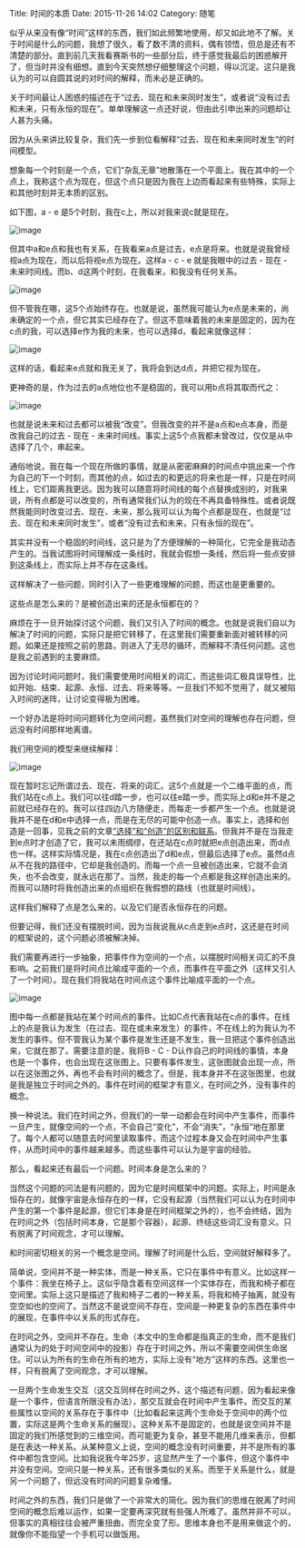 Title: 时间的本质
Date: 2015-11-26 14:02
Category: 随笔

似乎从来没有像“时间”这样的东西，我们如此频繁地使用，却又如此地不了解。关于时间是什么的问题，我想了很久，看了数不清的资料，偶有领悟，但总是还有不清楚的部分。直到前几天我看赛斯书的一些部分后，终于感觉我最后的困惑解开了，但当时并没有细想。直到今天突然想仔细整理这个问题，得以沉淀。这只是我认为的可以自圆其说的对时间的解释，而未必是正确的。

关于时间最让人困惑的描述在于“过去、现在和未来同时发生”，或者说“没有过去和未来，只有永恒的现在”。单单理解这一点还好说，但由此引申出来的问题却让人甚为头痛。

因为从头来讲比较复杂，我们先一步到位看解释“过去、现在和未来同时发生”的时间模型。

想象每一个时刻是一个点，它们“杂乱无章”地散落在一个平面上。我在其中的一个点上，我称这个点为现在，但这个点只是因为我在上边而看起来有些特殊，实际上和其他时刻并无本质的区别。

如下图，a - e 是5个时刻，我在c上，所以对我来说c就是现在。


![image]({filename}/images/002.png)


但其中a和e点和我也有关系，在我看来a点是过去，e点是将来。也就是说我曾经视a点为现在，而以后将视e点为现在。这样a - c - e 就是我眼中的过去 - 现在 - 未来时间线。而b、d这两个时刻，在我看来，和我没有任何关系。

![image]({filename}/images/003.png)

但不管我在哪，这5个点始终存在。也就是说，虽然我可能认为e点是未来的，尚未确定的一个点，但它其实已经存在了。但这不意味着我的未来是固定的，因为在c点的我，可以选择e作为我的未来，也可以选择d，看起来就像这样：

![image]({filename}/images/004.png)

这样的话，看起来e点就和我无关了，我将会到达d点，并把它视为现在。

更神奇的是，作为过去的a点地位也不是稳固的，我可以用b点将其取而代之：

![image]({filename}/images/005.png)

也就是说未来和过去都可以被我“改变”。但我改变的并不是a点和e点本身，而是改我自己的过去 - 现在 - 未来时间线。事实上这5个点我都未曾改过，仅仅是从中选择了几个，串起来。

通俗地说，我在每一个现在所做的事情，就是从密密麻麻的时间点中挑出来一个作为自己的下一个时刻，而其他的点，如过去的和更远的将来也是一样，只是在时间线上，它们距离我更远。因为我可以随意将时间线的每个点替换成别的，对我来说，所有点都是可以改变的，所有通常我们认为的现在不再具备特殊性。或者说既然我能同时改变过去、现在、未来，那么我可以认为每个点都是现在，也就是“过去、现在和未来同时发生”，或者“没有过去和未来，只有永恒的现在”。

其实并没有一个稳固的时间线，这只是为了方便理解的一种简化，它完全是我动态产生的。当我试图将时间理解成一条线时，我就会假想一条线，然后将一些点安排到这条线上，而实际上并不存在这条线。

这样解决了一些问题，同时引入了一些更难理解的问题，而这也是更重要的。

这些点是怎么来的？是被创造出来的还是永恒都在的？

麻烦在于一旦开始探讨这个问题，我们又引入了时间的概念。也就是说我们自以为解决了时间的问题，实际只是把它转移了，在这里我们需要重新面对被转移的问题。如果还是按照之前的思路，则进入了无尽的循环，而解释不清任何问题。这也是我之前遇到的主要麻烦。

因为讨论时间问题时，我们需要使用时间相关的词汇，而这些词汇极具误导性，比如开始、结束、起源、永恒、过去、将来等等。一旦我们不知不觉用了，就又被陷入时间的迷阵，让讨论变得极为困难。

一个好办法是将时间问题转化为空间问题，虽然我们对空间的理解也存在问题，但远没有时间那样地离谱。

我们用空间的模型来继续解释：

![image]({filename}/images/006.png)

现在暂时忘记所谓过去、现在、将来的词汇。这5个点就是一个二维平面的点，而我们站在c点上。我们可以往d踏一步，也可以往e踏一步。而实际上d和e并不是之前就已经存在的。我可以往四边八方随便走，而每走一步都产生一个点。也就是说我并不是在d和e中选择一点，而是在无尽的可能中创造一点。事实上，选择和创造是一回事，见我之前的文章[“选择”和“创造”的区别和联系](http://www.jianshu.com/p/e105aaf80311)。但我并不是在当我走到e点时才创造了它，我可以未雨绸缪，在还站在c点时就把e点创造出来，而d点也一样。这样实际情况是，我在c点创造出了d和e点，但最后选择了e点。虽然d点从不在我的路径中，它却是我创造的。而每一个点一旦被创造出来，它就不会消失，也不会改变，就永远在那了。当然，我走的每一个点都是我这样创造出来的。而我可以随时将我创造出来的点组织在我假想的路线（也就是时间线）。

这样我们解释了点是怎么来的，以及它们是否永恒存在的问题。

但要记得，我们还没有摆脱时间，因为当我说我从c点走到e点时，这还是在时间的框架说的，这个问题必须被解决掉。

我们需要再进行一步抽象，把事件作为空间的一个点，以摆脱时间相关词汇的不良影响。之前我们是将时间点比喻成平面的一个点，而事件在平面之外（这样又引人了一个时间）。现在我们将我站在时间点这个事件比喻成平面的一个点。

![image]({filename}/images/007.png)

图中每一点都是我站在某个时间点的事件。比如C点代表我站在c点的事件。在线上的点是我认为发生（在过去、现在或未来发生）的事件，不在线上的为我认为不发生的事件。但不管我认为某个事件是发生还是不发生，我一旦把这个事件创造出来，它就在那了。需要注意的是，我将B - C - D认作自己的时间线的事情，本身也是一个事件，也会出现在这张图上。只要有事件发生，这张图就会出现一点，所以在这张图之外，再也不会有时间的概念了。但是，我本身并不在这张图里，也就是我是独立于时间之外的。事件在时间的框架才有意义，在时间之外，没有事件的概念。

换一种说法。我们在时间之外，但我们的一举一动都会在时间中产生事件，而事件一旦产生，就像空间的一个点，不会自己“变化”，不会“消失”，“永恒”地在那里了。每个人都可以随意去时间里读取事件，而这个过程本身又会在时间中产生事件，从而时间中的事件越来越多。而这些事件可以认为是宇宙的经验。

那么，看起来还有最后一个问题。时间本身是怎么来的？

当然这个问题的问法是有问题的，因为它是时间框架中的问题。实际上，时间是永恒存在的，就像宇宙是永恒存在的一样，它没有起源（当然我们可以认为在时间中产生的第一个事件是起源，但它们本身是在时间框架之外的），也不会终结，因为在时间之外（包括时间本身，它是那个容器），起源、终结这些词汇没有意义。只有脱离了时间观念，才可以理解。

和时间密切相关的另一个概念是空间。理解了时间是什么后，空间就好解释多了。

简单说，空间并不是一种实体，而是一种关系，它只在事件中有意义。比如这样一个事件：我坐在椅子上。这似乎隐含着有空间这样一个实体存在，而我和椅子都在空间里。实际上这只是描述了我和椅子二者的一种关系，将我和椅子抽离，就没有空空如也的空间了。当然这不是说空间不存在，空间是一种更复杂的东西在事件中的展现，在事件中以关系的形式存在。

在时间之外，空间并不存在。生命（本文中的生命都是指真正的生命，而不是我们通常认为的处于时间空间中的投影）存在于时间之外，所以不需要空间供生命居住。可以认为所有的生命在所有的地方，实际上没有“地方”这样的东西。这里也一样，只有脱离了空间观念，才可以理解。

一旦两个生命发生交互（这交互同样在时间之外，这个描述有问题，因为看起来像是一个事件，但语言所限没有办法），那交互就会在时间中产生事件。而交互的某些属性以空间的关系存在于事件中（比如看起来这两个生命处于空间中的两个位置，实际这是两个生命关系的展现）。这种关系不是固定的，也就是说空间并不是固定的我们所感觉到的三维空间，而可能更为复杂，甚至不能用几维来表示，但都是在表达一种关系。从某种意义上说，空间的概念没有时间重要，并不是所有的事件中都包含空间。比如我说我今年25岁，这显然产生了一个事件，但这个事件中并没有空间。空间只是一种关系，还有很多类似的关系。而至于关系是什么，就是另一个问题了，但远没有时间的问题复杂难懂。

时间之外的东西，我们只是做了一个非常大的简化。因为我们的思维在脱离了时间空间的概念后难以运作，如果一定要再深究就有些强人所难了。虽然并非不可以，但事实的真相往往会被严重扭曲，而完全变了形。思维本身也不是用来做这个的，就像你不能指望一个手机可以做饭用。
